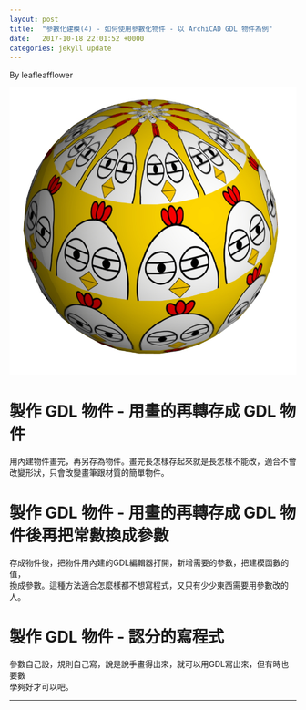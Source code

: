 ```yaml
---
layout: post
title:  "參數化建模(4) - 如何使用參數化物件 - 以 ArchiCAD GDL 物件為例"
date:   2017-10-18 22:01:52 +0000
categories: jekyll update
---
```

By leafleafflower  

![parametric design](/assets/ArchiCAD/ChickenBall.jpg)
 

# 製作 GDL 物件 - 用畫的再轉存成 GDL 物件
用內建物件畫完，再另存為物件。畫完長怎樣存起來就是長怎樣不能改，適合不會  
改變形狀，只會改變畫筆跟材質的簡單物件。  

# 製作 GDL 物件 - 用畫的再轉存成 GDL 物件後再把常數換成參數
存成物件後，把物件用內建的GDL編輯器打開，新增需要的參數，把建模函數的值，  
換成參數。這種方法適合怎麼樣都不想寫程式，又只有少少東西需要用參數改的人。  

# 製作 GDL 物件 - 認分的寫程式
參數自己設，規則自己寫，說是說手畫得出來，就可以用GDL寫出來，但有時也要數  
學夠好才可以吧。




-------------------------------------------------------  

[帶路雞Pro-App-Store]: https://appsto.re/tw/kp-Sfb.i
[帶路雞-App-Store]: https://appsto.re/tw/amD6eb.i

